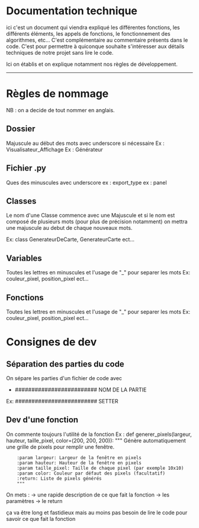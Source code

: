 # Documentation technique

ici c'est un document qui viendra expliqué les différentes fonctions, les différents éléments, les appels de fonctions, le fonctionnement des algorithmes, etc...
C'est complémentaire au commentaire présents dans le code. C'est pour permettre à quiconque souhaite s'intéresser aux détails techniques de notre projet sans lire le code.

Ici on établis et on explique notamment nos règles de développement.

---

# Règles de nommage

NB : on a decide de tout nommer en anglais.

## Dossier

Majuscule au début des mots avec underscore si nécessaire
Ex : Visualisateur_Affichage
Ex : Générateur

## Fichier .py

Ques des minuscules avec underscore
ex : export_type
ex : panel

## Classes

Le nom d'une Classe commence avec une Majuscule et si le nom est composé de plusieurs mots
(pour plus de précision notamment) on mettra une majuscule au debut de chaque nouveaux mots.

Ex: class GenerateurDeCarte, GenerateurCarte ect...

## Variables

Toutes les lettres en minuscules et l'usage de "\_" pour separer les mots
Ex: couleur_pixel, position_pixel ect...

## Fonctions

Toutes les lettres en minuscules et l'usage de "\_" pour separer les mots
Ex: couleur_pixel, position_pixel ect...

# Consignes de dev

## Séparation des parties du code

On sépare les parties d'un fichier de code avec

- ######################### NOM DE LA PARTIE

Ex: ######################### SETTER

## Dev d'une fonction

On commente toujours l'utilité de la fonction
Ex : def generer_pixels(largeur, hauteur, taille_pixel, color=(200, 200, 200)):
"""
Génère automatiquement une grille de pixels pour remplir une fenêtre.

        :param largeur: Largeur de la fenêtre en pixels
        :param hauteur: Hauteur de la fenêtre en pixels
        :param taille_pixel: Taille de chaque pixel (par exemple 10x10)
        :param color: Couleur par défaut des pixels (facultatif)
        :return: Liste de pixels générés
        """

On mets :
-> une rapide description de ce que fait la fonction
-> les paramètres
-> le return

ça va être long et fastidieux mais au moins pas besoin de lire le code pour savoir ce que fait la fonction
